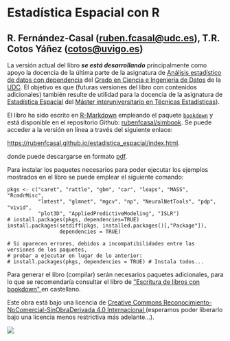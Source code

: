 # Estadística Espacial con R

## R. Fernández-Casal (ruben.fcasal@udc.es), T.R. Cotos Yáñez (cotos@uvigo.es)

La versión actual del libro ***se está desarrollando*** principalmente como apoyo la docencia de la última parte de la asignatura de [Análisis estadístico de datos con dependencia](https://guiadocente.udc.es/guia_docent/index.php?centre=614&ensenyament=614G02&assignatura=614G02022&idioma=cast) del [Grado en Ciencia e Ingeniería de Datos](https://estudos.udc.es/es/study/start/614G02V01) de la [UDC](https://www.udc.es). 
El objetivo es que (futuras versiones del libro con contenidos adicionales) también resulte de utilidad para la docencia de la asignatura de [Estadística Espacial](http://eamo.usc.es/pub/mte/index.php?option=com_content&view=article&id=2202&idm=15&a%C3%B1o=2021) del [Máster interuniversitario en Técnicas Estadísticas](http://eio.usc.es/pub/mte)).  

El libro ha sido escrito en [R-Markdown](http://rmarkdown.rstudio.com) empleando el paquete [`bookdown`](https://bookdown.org/yihui/bookdown/) y está disponible en el repositorio Github: [rubenfcasal/simbook](https://github.com/rubenfcasal/estadistica_espacial). 
Se puede acceder a la versión en línea a través del siguiente enlace:

<https://rubenfcasal.github.io/estadistica_espacial/index.html>.

donde puede descargarse en formato [pdf](https://rubenfcasal.github.io/estadistica_espacial/estadistica_espacial.pdf).

Para instalar los paquetes necesarios para poder ejecutar los ejemplos mostrados en el libro se puede emplear el siguiente comando:
```{r eval=FALSE}
pkgs <- c("caret", "rattle", "gbm", "car", "leaps", "MASS", "RcmdrMisc", 
          "lmtest", "glmnet", "mgcv", "np", "NeuralNetTools", "pdp", "vivid",
          "plot3D", "AppliedPredictiveModeling", "ISLR")
# install.packages(pkgs, dependencies=TRUE)
install.packages(setdiff(pkgs, installed.packages()[,"Package"]), 
                 dependencies = TRUE)

# Si aparecen errores, debidos a incompatibilidades entre las versiones de los paquetes, 
# probar a ejecutar en lugar de lo anterior:
# install.packages(pkgs, dependencies = TRUE) # Instala todos...
```

Para generar el libro (compilar) serán necesarios paquetes adicionales, 
para lo que se recomendaría consultar el libro de ["Escritura de libros con bookdown" ](https://rubenfcasal.github.io/bookdown_intro) en castellano.


Este obra está bajo una licencia de [Creative Commons Reconocimiento-NoComercial-SinObraDerivada 4.0 Internacional ](https://creativecommons.org/licenses/by-nc-nd/4.0/deed.es_ES) 
(esperamos poder liberarlo bajo una licencia menos restrictiva más adelante...).

![](https://licensebuttons.net/l/by-nc-nd/4.0/88x31.png)

